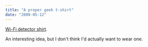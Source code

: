 ```yaml
---
title: "A proper geek t-shirt"
date: "2008-05-12"
---
```


[Wi-Fi detector shirt](http://www.thinkgeek.com/tshirts/illuminated/991e/?cpg=17365 "link to www.thinkgeek.com").

An interesting idea, but I don't think I'd actually want to wear one.
